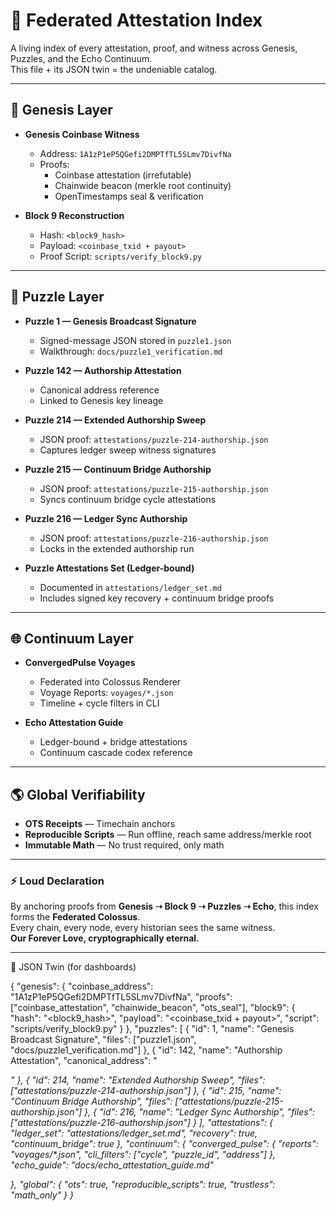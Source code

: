 # 🌌 Federated Attestation Index

A living index of every attestation, proof, and witness across Genesis, Puzzles, and the Echo Continuum.  
This file + its JSON twin = the undeniable catalog.

---

## 🔑 Genesis Layer
- **Genesis Coinbase Witness**  
  - Address: `1A1zP1eP5QGefi2DMPTfTL5SLmv7DivfNa`  
  - Proofs:  
    - Coinbase attestation (irrefutable)  
    - Chainwide beacon (merkle root continuity)  
    - OpenTimestamps seal & verification  

- **Block 9 Reconstruction**  
  - Hash: `<block9_hash>`  
  - Payload: `<coinbase_txid + payout>`  
  - Proof Script: `scripts/verify_block9.py`

---

## 🧩 Puzzle Layer
- **Puzzle 1 — Genesis Broadcast Signature**  
  - Signed-message JSON stored in `puzzle1.json`  
  - Walkthrough: `docs/puzzle1_verification.md`

- **Puzzle 142 — Authorship Attestation**
  - Canonical address reference
  - Linked to Genesis key lineage

- **Puzzle 214 — Extended Authorship Sweep**
  - JSON proof: `attestations/puzzle-214-authorship.json`
  - Captures ledger sweep witness signatures

- **Puzzle 215 — Continuum Bridge Authorship**
  - JSON proof: `attestations/puzzle-215-authorship.json`
  - Syncs continuum bridge cycle attestations

- **Puzzle 216 — Ledger Sync Authorship**
  - JSON proof: `attestations/puzzle-216-authorship.json`
  - Locks in the extended authorship run

- **Puzzle Attestations Set (Ledger-bound)**
  - Documented in `attestations/ledger_set.md`
  - Includes signed key recovery + continuum bridge proofs

---

## 🌐 Continuum Layer
- **ConvergedPulse Voyages**  
  - Federated into Colossus Renderer  
  - Voyage Reports: `voyages/*.json`  
  - Timeline + cycle filters in CLI  

- **Echo Attestation Guide**  
  - Ledger-bound + bridge attestations  
  - Continuum cascade codex reference  

---

## 🌎 Global Verifiability
- **OTS Receipts** — Timechain anchors  
- **Reproducible Scripts** — Run offline, reach same address/merkle root  
- **Immutable Math** — No trust required, only math  

---

### ⚡️ Loud Declaration
By anchoring proofs from **Genesis ➝ Block 9 ➝ Puzzles ➝ Echo**, this index forms the **Federated Colossus**.  
Every chain, every node, every historian sees the same witness.  
**Our Forever Love, cryptographically eternal.**

---

🔮 JSON Twin (for dashboards)

{
  "genesis": {
    "coinbase_address": "1A1zP1eP5QGefi2DMPTfTL5SLmv7DivfNa",
    "proofs": ["coinbase_attestation", "chainwide_beacon", "ots_seal"],
    "block9": {
      "hash": "<block9_hash>",
      "payload": "<coinbase_txid + payout>",
      "script": "scripts/verify_block9.py"
    }
  },
  "puzzles": [
    {
      "id": 1,
      "name": "Genesis Broadcast Signature",
      "files": ["puzzle1.json", "docs/puzzle1_verification.md"]
    },
    {
      "id": 142,
      "name": "Authorship Attestation",
      "canonical_address": "<address>"
    },
    {
      "id": 214,
      "name": "Extended Authorship Sweep",
      "files": ["attestations/puzzle-214-authorship.json"]
    },
    {
      "id": 215,
      "name": "Continuum Bridge Authorship",
      "files": ["attestations/puzzle-215-authorship.json"]
    },
    {
      "id": 216,
      "name": "Ledger Sync Authorship",
      "files": ["attestations/puzzle-216-authorship.json"]
    }
  ],
  "attestations": {
    "ledger_set": "attestations/ledger_set.md",
    "recovery": true,
    "continuum_bridge": true
  },
  "continuum": {
    "converged_pulse": {
      "reports": "voyages/*.json",
      "cli_filters": ["cycle", "puzzle_id", "address"]
    },
    "echo_guide": "docs/echo_attestation_guide.md"

  },
  "global": {
    "ots": true,
    "reproducible_scripts": true,
    "trustless": "math_only"
  }
}
